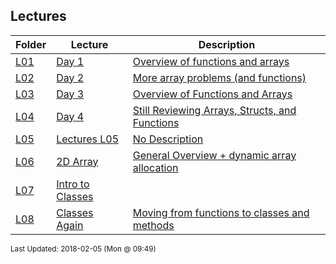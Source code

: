 ## Lectures
| Folder | Lecture | Description|
 | ------------|------------|------------|
 | [L01](https://github.com/rugbyprof/1063-Data-Structures/tree/master/Lectures/L08) | [ Day 1 ](https://github.com/rugbyprof/1063-Data-Structures/tree/master/Lectures/L08) | [ Overview of functions and arrays](https://github.com/rugbyprof/1063-Data-Structures/tree/master/Lectures/L08) |
 | [L02](https://github.com/rugbyprof/1063-Data-Structures/tree/master/Lectures/L08) | [ Day 2 ](https://github.com/rugbyprof/1063-Data-Structures/tree/master/Lectures/L08) | [ More array problems (and functions)](https://github.com/rugbyprof/1063-Data-Structures/tree/master/Lectures/L08) |
 | [L03](https://github.com/rugbyprof/1063-Data-Structures/tree/master/Lectures/L08) | [ Day 3 ](https://github.com/rugbyprof/1063-Data-Structures/tree/master/Lectures/L08) | [ Overview of Functions and Arrays](https://github.com/rugbyprof/1063-Data-Structures/tree/master/Lectures/L08) |
 | [L04](https://github.com/rugbyprof/1063-Data-Structures/tree/master/Lectures/L08) | [ Day 4 ](https://github.com/rugbyprof/1063-Data-Structures/tree/master/Lectures/L08) | [ Still Reviewing Arrays, Structs, and Functions](https://github.com/rugbyprof/1063-Data-Structures/tree/master/Lectures/L08) |
 | [L05](https://github.com/rugbyprof/1063-Data-Structures/tree/master/Lectures/L08) | [ Lectures L05 ](https://github.com/rugbyprof/1063-Data-Structures/tree/master/Lectures/L08) | [ No Description](https://github.com/rugbyprof/1063-Data-Structures/tree/master/Lectures/L08) |
 | [L06](https://github.com/rugbyprof/1063-Data-Structures/tree/master/Lectures/L08) | [ 2D Array ](https://github.com/rugbyprof/1063-Data-Structures/tree/master/Lectures/L08) | [ General Overview + dynamic array allocation](https://github.com/rugbyprof/1063-Data-Structures/tree/master/Lectures/L08) | [L06](https://github.com/rugbyprof/1063-Data-Structures/tree/master/Lectures/L08) | [ Single Dimensional](https://github.com/rugbyprof/1063-Data-Structures/tree/master/Lectures/L08) | [L06](https://github.com/rugbyprof/1063-Data-Structures/tree/master/Lectures/L08) | [ 2 Dimensional](https://github.com/rugbyprof/1063-Data-Structures/tree/master/Lectures/L08) |
 | [L07](https://github.com/rugbyprof/1063-Data-Structures/tree/master/Lectures/L08) | [ Intro to Classes](https://github.com/rugbyprof/1063-Data-Structures/tree/master/Lectures/L08) |
 | [L08](https://github.com/rugbyprof/1063-Data-Structures/tree/master/Lectures/L08) | [ Classes Again ](https://github.com/rugbyprof/1063-Data-Structures/tree/master/Lectures/L08) | [ Moving from functions to classes and methods](https://github.com/rugbyprof/1063-Data-Structures/tree/master/Lectures/L08) | [L08](https://github.com/rugbyprof/1063-Data-Structures/tree/master/Lectures/L08) | [ Related Repl.it code:](https://github.com/rugbyprof/1063-Data-Structures/tree/master/Lectures/L08) | [L08](https://github.com/rugbyprof/1063-Data-Structures/tree/master/Lectures/L08) | [ Folders in this lecture:](https://github.com/rugbyprof/1063-Data-Structures/tree/master/Lectures/L08) |

<sup>Last Updated: 2018-02-05 (Mon @ 09:49)</sup>